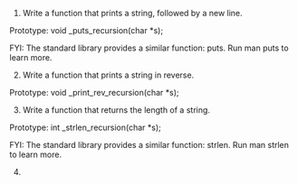 1. Write a function that prints a string, followed by a new line.



Prototype: void _puts_recursion(char *s);

FYI: The standard library provides a similar function: puts. Run man puts to learn more.

2. Write a function that prints a string in reverse.



Prototype: void _print_rev_recursion(char *s);


3. Write a function that returns the length of a string.



Prototype: int _strlen_recursion(char *s);

FYI: The standard library provides a similar function: strlen. Run man strlen to learn more.

4. 
